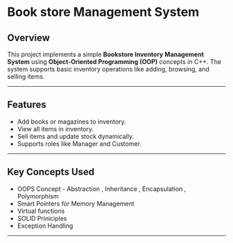 # Book store Management System

## Overview
This project implements a simple **Bookstore Inventory Management System** using **Object-Oriented Programming (OOP)** concepts in C++. The system supports basic inventory operations like adding, browsing, and selling items.

---

## Features
- Add books or magazines to inventory.
- View all items in inventory.
- Sell items and update stock dynamically.
- Supports roles like Manager and Customer.

---
## Key Concepts Used
- OOPS Concept - Abstraction , Inheritance , Encapsulation , Polymorphism
- Smart Pointers for Memory Management
- Virtual functions
- SOLID Priniciples
- Exception Handling

---
